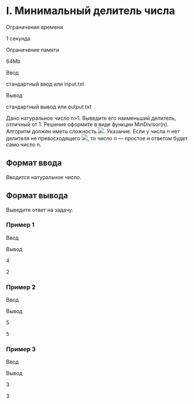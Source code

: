I. Минимальный делитель числа
=============================

Ограничение времени

1 секунда

Ограничение памяти

64Mb

Ввод

стандартный ввод или input.txt

Вывод

стандартный вывод или output.txt

Дано натуральное число n>1. Выведите его наименьший делитель, отличный от 1. Решение оформите в виде функции MinDivisor(n). Алгоритм должен иметь сложность ![](/testsys/tex/render/Tyhcc3FydHtufSk=.png). Указание. Если у числа n нет делителя не превосходящего ![](/testsys/tex/render/XHNxcnR7bn0=.png), то число n — простое и ответом будет само число n.

Формат ввода
------------

Вводится натуральное число.

Формат вывода
-------------

Выведите ответ на задачу.

### Пример 1

Ввод

Вывод

4

2

### Пример 2

Ввод

Вывод

5

5

### Пример 3

Ввод

Вывод

3

3